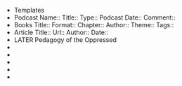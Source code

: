 - Templates
- Podcast
  Name::
  Title::
  Type:: Podcast
  Date::
  Comment::
- Books
  Title::
  Format::
  Chapter::
  Author::
  Theme::
  Tags::
- Article
  Title::
  Url::
  Author::
  Date::
- LATER Pedagogy of the Oppressed
-
-
-
-
-